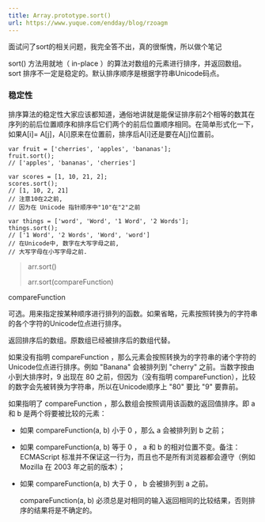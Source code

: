 ```yaml
---
title: Array.prototype.sort()
url: https://www.yuque.com/endday/blog/rzoagm
---
```


面试问了sort的相关问题，我完全答不出，真的很惭愧，所以做个笔记

sort() 方法用就地（ in-place ）的算法对数组的元素进行排序，并返回数组。 sort 排序不一定是稳定的。默认排序顺序是根据字符串Unicode码点。

<a name="262a2599"></a>

### 稳定性

排序算法的稳定性大家应该都知道，通俗地讲就是能保证排序前2个相等的数其在序列的前后位置顺序和排序后它们两个的前后位置顺序相同。在简单形式化一下，如果A\[i]= A\[j]，A\[i]原来在位置前，排序后A\[i]还是要在A\[j]位置前。

    var fruit = ['cherries', 'apples', 'bananas'];
    fruit.sort(); 
    // ['apples', 'bananas', 'cherries']

    var scores = [1, 10, 21, 2]; 
    scores.sort(); 
    // [1, 10, 2, 21]
    // 注意10在2之前,
    // 因为在 Unicode 指针顺序中"10"在"2"之前

    var things = ['word', 'Word', '1 Word', '2 Words'];
    things.sort(); 
    // ['1 Word', '2 Words', 'Word', 'word']
    // 在Unicode中, 数字在大写字母之前,
    // 大写字母在小写字母之前.

> arr.sort()
>
> arr.sort(compareFunction)

compareFunction

可选。用来指定按某种顺序进行排列的函数。如果省略，元素按照转换为的字符串的各个字符的Unicode位点进行排序。

返回排序后的数组。原数组已经被排序后的数组代替。

如果没有指明 compareFunction ，那么元素会按照转换为的字符串的诸个字符的Unicode位点进行排序。例如 "Banana" 会被排列到 "cherry" 之前。当数字按由小到大排序时，9 出现在 80 之前，但因为（没有指明 compareFunction），比较的数字会先被转换为字符串，所以在Unicode顺序上 "80" 要比 "9" 要靠前。

如果指明了 compareFunction ，那么数组会按照调用该函数的返回值排序。即 a 和 b 是两个将要被比较的元素：

- 如果 compareFunction(a, b) 小于 0 ，那么 a 会被排列到 b 之前；
- 如果 compareFunction(a, b) 等于 0 ， a 和 b 的相对位置不变。备注： ECMAScript 标准并不保证这一行为，而且也不是所有浏览器都会遵守（例如 Mozilla 在 2003 年之前的版本）；
- 如果 compareFunction(a, b) 大于 0 ， b 会被排列到 a 之前。

  compareFunction(a, b) 必须总是对相同的输入返回相同的比较结果，否则排序的结果将是不确定的。
